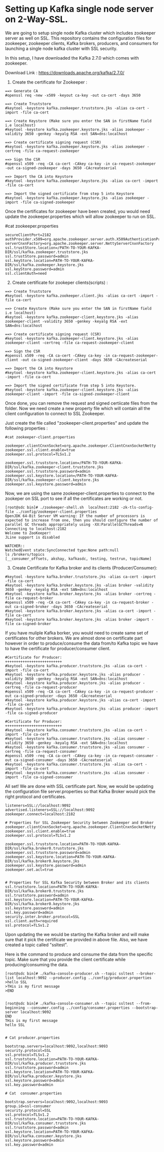 # Setting up Kafka single node server on 2-Way-SSL.


We are going to setup single node Kafka cluster which includes zookeeper server as well on SSL. This repository contains the configuration files for zookeeper, zookeeper clients, Kafka brokers, producers, and consumers for launching a single node kafka cluster with SSL security. 


In this setup, I have downloaded the Kafka 2.7.0 which comes with zookeeper.

Download Link : https://downloads.apache.org/kafka/2.7.0/


1. Create the certificate for Zookeeper :

```
==> Generate CA
#openssl req -new -x509 -keyout ca-key -out ca-cert -days 3650

==> Create Truststore
#keytool -keystore kafka.zookeeper.truststore.jks -alias ca-cert -import -file ca-cert

==> Create Keystore (Make sure you enter the SAN in firstName field i.e localhost)
#keytool -keystore kafka.zookeeper.keystore.jks -alias zookeeper -validity 3650 -genkey -keyalg RSA -ext SAN=dns:localhost

==> Create certificate signing request (CSR)
#keytool -keystore kafka.zookeeper.keystore.jks -alias zookeeper -certreq -file ca-request-zookeeper

==> Sign the CSR
#openssl x509 -req -CA ca-cert -CAkey ca-key -in ca-request-zookeeper -out ca-signed-zookeeper -days 3650 -CAcreateserial

==> Import the CA into Keystore
#keytool -keystore kafka.zookeeper.keystore.jks -alias ca-cert -import -file ca-cert

==> Import the signed certificate from step 5 into Keystore
#keytool -keystore kafka.zookeeper.keystore.jks -alias zookeeper -import -file ca-signed-zookeeper 
```

Once the certificates for zookeeper have been created, you would need update the zookeeper.properties which will allow zookeeper to run on SSL.

#cat zookeeper.properties 
```
secureClientPort=2182
authProvider.x509=org.apache.zookeeper.server.auth.X509AuthenticationProvider
serverCnxnFactory=org.apache.zookeeper.server.NettyServerCnxnFactory
ssl.trustStore.location=/PATH-TO-YOUR-KAFKA-DIR/ssl/kafka.zookeeper.truststore.jks
ssl.trustStore.password=admin
ssl.keyStore.location=PATH-TO-YOUR-KAFKA-DIR/ssl/kafka.zookeeper.keystore.jks
ssl.keyStore.password=admin
ssl.clientAuth=need
```

2. Create certificate for zookeper clients(scripts) :

```
==> Create Truststore
#keytool -keystore kafka.zookeeper.client.jks -alias ca-cert -import -file ca-cert

==> Create Keystore (Make sure you enter the SAN in firstName field i.e localhost)
#keytool -keystore kafka.zookeeper-client.keystore.jks -alias zookeeper-client -validity 3650 -genkey -keyalg RSA -ext SAN=dns:localhost

==> Create certificate signing request (CSR)
#keytool -keystore kafka.zookeeper-client.keystore.jks -alias zookeeper-client -certreq -file ca-request-zookeeper-client

==> Sign the CSR
#openssl x509 -req -CA ca-cert -CAkey ca-key -in ca-request-zookeeper-client -out ca-signed-zookeeper-client -days 3650 -CAcreateserial

==> Import the CA into Keystore
#keytool -keystore kafka.zookeeper-client.keystore.jks -alias ca-cert -import -file ca-cert

==> Import the signed certificate from step 5 into Keystore.
#keytool -keystore kafka.zookeeper-client.keystore.jks -alias zookeeper-client -import -file ca-signed-zookeeper-client
```

Once done, you can remove the request and signed certiicate files from the folder. Now we need create a new property file which will contain all the client configuration to connect to SSL Zookeeper.

Just create the file called "zookeeper-client.properties" and update the following properties :

```
#cat zookeeper-client.properties

zookeeper.clientCnxnSocket=org.apache.zookeeper.ClientCnxnSocketNetty
zookeeper.ssl.client.enable=true
zookeeper.ssl.protocol=TLSv1.2

zookeeper.ssl.truststore.location=/PATH-TO-YOUR-KAFKA-DIR/ssl/kafka.zookeeper-client.truststore.jks
zookeeper.ssl.truststore.password=admin
zookeeper.ssl.keystore.location=/PATH-TO-YOUR-KAFKA-DIR/ssl/kafka.zookeeper-client.keystore.jks
zookeeper.ssl.keystore.password=admin
```

Now, we are using the same zookeeper-client.properties to connect to the zookeper on SSL port to see if all the certificates are working or not.

```
[root@sdc bin]# ./zookeeper-shell.sh  localhost:2182 -zk-tls-config-file ../config/zookeeper-client.properties
OpenJDK 64-Bit Server VM warning: If the number of processors is expected to increase from one, then you should configure the number of parallel GC threads appropriately using -XX:ParallelGCThreads=N
Connecting to localhost:2182
Welcome to ZooKeeper!
JLine support is disabled

WATCHER::
WatchedEvent state:SyncConnected type:None path:null
ls /brokers/topics
[__consumer_offsets, akshay, kafkasdc, testing, testrun, topicName]
```

3. Create Certificate for Kafka broker and its clients (Producer/Consumer):

```
#keytool -keystore kafka.broker.truststore.jks -alias ca-cert -import -file ca-cert
#keytool -keystore kafka.broker.keystore.jks -alias broker -validity 3650 -genkey -keyalg RSA -ext SAN=dns:localhost
#keytool -keystore kafka.broker.keystore.jks -alias broker -certreq -file ca-request-broker
#openssl x509 -req -CA ca-cert -CAkey ca-key -in ca-request-broker -out ca-signed-broker -days 3650 -CAcreateserial
#keytool -keystore kafka.broker.keystore.jks -alias ca-cert -import -file ca-cert
#keytool -keystore kafka.broker.keystore.jks -alias broker -import -file ca-signed-broker
```

If you have muliple Kafka borker, you would need to create same set of certificates for other brokers. We are almost done on certificate part however in order to produce/consume the data from/to Kafka topic we have to have the certificate for producer/consumer client.

```
#Certificate for Producer:
++++++++++++++++++++++++++
#keytool -keystore kafka.producer.truststore.jks -alias ca-cert -import -file ca-cert
#keytool -keystore kafka.producer.keystore.jks -alias producer -validity 3650 -genkey -keyalg RSA -ext SAN=dns:localhost
#keytool -keystore kafka.producer.keystore.jks -alias producer -certreq -file ca-request-producer
#openssl x509 -req -CA ca-cert -CAkey ca-key -in ca-request-producer -out ca-signed-producer -days 3650 -CAcreateserial
#keytool -keystore kafka.producer.keystore.jks -alias ca-cert -import -file ca-cert
#keytool -keystore kafka.producer.keystore.jks -alias producer -import -file ca-signed-producer

#Certificate for Producer:
++++++++++++++++++++++++++
#keytool -keystore kafka.consumer.truststore.jks -alias ca-cert -import -file ca-cert
#keytool -keystore kafka.consumer.truststore.jks -alias consumer -validity 3650 -genkey -keyalg RSA -ext SAN=dns:localhost
#keytool -keystore kafka.consumer.truststore.jks -alias consumer -certreq -file ca-request-consumer
#openssl x509 -req -CA ca-cert -CAkey ca-key -in ca-request-consumer -out ca-signed-consumer -days 3650 -CAcreateserial
#keytool -keystore kafka.consumer.truststore.jks -alias ca-cert -import -file ca-cert
#keytool -keystore kafka.consumer.truststore.jks -alias consumer -import -file ca-signed-consumer
````

All set! We are done with SSL certificate part. Now, we would be updating the configuration file server.properties so that Kafka Broker would pick the right protocol and certificates.

```
listeners=SSL://localhost:9092
advertised.listeners=SSL://localhost:9092
zookeeper.connect=localhost:2182

# Properties for SSL Zookeeper Security between Zookeeper and Broker
zookeeper.clientCnxnSocket=org.apache.zookeeper.ClientCnxnSocketNetty
zookeeper.ssl.client.enable=true
zookeeper.ssl.protocol=TLSv1.2

zookeeper.ssl.truststore.location=PATH-TO-YOUR-KAFKA-DIR/ssl/kafka.broker0.truststore.jks
zookeeper.ssl.truststore.password=admin
zookeeper.ssl.keystore.location=PATH-TO-YOUR-KAFKA-DIR/ssl/kafka.broker0.keystore.jks
zookeeper.ssl.keystore.password=admin
zookeeper.set.acl=true


# Properties for SSL Kafka Security between Broker and its clients
ssl.truststore.location=PATH-TO-YOUR-KAFKA-DIR/ssl/kafka.broker0.truststore.jks
ssl.truststore.password=admin
ssl.keystore.location=PATH-TO-YOUR-KAFKA-DIR/ssl/kafka.broker0.keystore.jks
ssl.keystore.password=admin
ssl.key.password=admin
security.inter.broker.protocol=SSL
ssl.client.auth=required
ssl.protocol=TLSv1.2

```

Upon updating the we would be starting the Kafka broker and will make sure that it pick the certificate we provided in above file. Also, we have created a topic called "ssltest".


Here is the command to produce and consume the data from the specific topic. Make sure that you provide the client certificate while producing/consuming the data.


```
[root@sdc bin]# ./kafka-console-producer.sh --topic ssltest --broker-list localhost:9092 --producer.config ../config/producer.properties
>hello SSL
>THis is my first message
>END


[root@sdc bin]# ./kafka-console-consumer.sh --topic ssltest --from-beginning --consumer.config ../config/consumer.properties --bootstrap-server localhost:9092
END
THis is my first message
hello SSL


# Cat producer.properties

bootstrap.servers=localhost:9092,localhost:9093
security.protocol=SSL
ssl.protocol=TLSv1.2
ssl.truststore.location=PATH-TO-YOUR-KAFKA-DIR/ssl/kafka.producer.truststore.jks
ssl.truststore.password=admin
ssl.keystore.location=PATH-TO-YOUR-KAFKA-DIR/ssl/kafka.producer.keystore.jks
ssl.keystore.password=admin
ssl.key.password=admin

# Cat  consumer.properties

bootstrap.servers=localhost:9092,localhost:9093
group.id=ssl-consumer
security.protocol=SSL
ssl.protocol=TLSv1.2
ssl.truststore.location=PATH-TO-YOUR-KAFKA-DIR/ssl/kafka.consumer.truststore.jks
ssl.truststore.password=admin
ssl.keystore.location=PATH-TO-YOUR-KAFKA-DIR/ssl/kafka.consumer.keystore.jks
ssl.keystore.password=admin
ssl.key.password=admin

```
